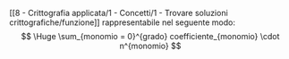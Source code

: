 [[8 - Crittografia applicata/1 - Concetti/1 - Trovare soluzioni crittografiche/funzione]] rappresentabile nel seguente modo:
$$
\Huge
\sum_{monomio = 0}^{grado} coefficiente_{monomio} \cdot n^{monomio}
$$
